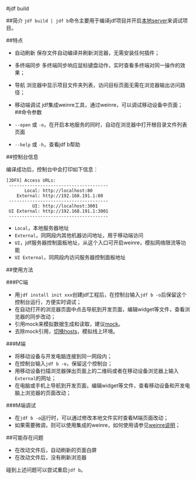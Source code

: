 #jdf build

##简介
`jdf build | jdf b`命令主要用于编译jdf项目并开启[本地server](a_tool_server.md)来调试项目。

##特点
* 自动刷新
    保存文件自动编译并刷新浏览器，无需安装任何插件；
* 多终端同步
    多终端同步响应鼠标键盘动作，实时查看多终端对同一操作的效果；
* 导航
    浏览器中显示项目文件夹列表，访问目标页面无需在浏览器输出访问路径；
* 移动端调试
    jdf集成weinre工具，通过weinre，可以调试移动设备中页面；
##命令参数

* `--open` 或 `-o`，在开启本地服务的同时，自动在浏览器中打开根目录文件列表页面
* `--help` 或 `-h`，查看jdf b帮助

##控制台信息

编译成功后，控制台中会打印如下信息：

    [JDFX] Access URLs:
     --------------------------------------
           Local: http://localhost:80
        External: http://192.168.191.1:80
     --------------------------------------
              UI: http://localhost:3001
     UI External: http://192.168.191.1:3001
     --------------------------------------

* `Local`，本地服务器地址
* `External`，同网段内其他机器访问地址，用于移动端访问
* `UI`，jdf服务器控制面板地址，从这个入口可开启weinre，模拟网络限流等功能
* `UI External`，同网段内访问服务器控制面板地址


##使用方法

###PC端
* 用`jdf install init xxx`创建jdf工程后，在控制台输入`jdf b -o`后保留这个控制台运行，方便实时调试；
* 在自动打开的浏览器页面中点击导航到开发页面，编辑widget等文件，查看浏览器的同步改动；
* 引用mock来模拟数据生成和读取，建议[mock](https://github.com/nuysoft/Mock)。
* 去除mock引用，[切换hosts](https://github.com/oldj/SwitchHosts)，模拟线上环境。

###M端
* 将移动设备与开发电脑连接到同一网段内；
* 在控制台输入`jdf b -o`，保留这个控制台；
* 用移动设备扫描浏览器弹出页面上的二维码或者在移动设备浏览器上输入`External`的网址；
* 在电脑或手机上导航到开发页面，编辑widget等文件，查看移动设备和开发电脑上浏览器的页面改动；

###M端调试
* 在`jdf b -o`运行时，可以通过修改本地文件实时查看M端页面改动；
* 如果需要微调，则可以使用集成的weinre，如何使用请参见[weinre说明](a_tool_weinre.md)；

##可能存在问题
* 在改动文件后，自动刷新的页面白屏
* 在改动文件后，没有刷新浏览器

碰到上述问题可以尝试重启`jdf b`。

